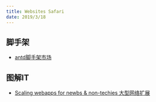 ```yaml
---
title: Websites Safari
date: 2019/3/18
---
```

## 脚手架
* [antd脚手架市场](http://scaffold.ant.design/#/)

## 图解IT
* [Scaling webapps for newbs & non-techies 大型网络扩展](https://arcentry.com/blog/scaling-webapps-for-newbs-and-non-techies/)